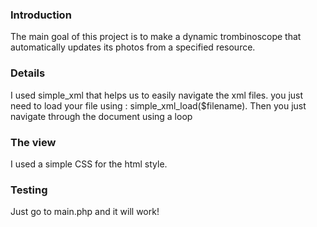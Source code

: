 ### Introduction ###

The main goal of this project is to make a dynamic trombinoscope that
automatically updates its photos from a specified resource.


### Details ###
I used simple\_xml that helps us to easily navigate the xml files.
you just need to load your file using :
simple\_xml\_load($filename).
Then you just navigate through the document using a loop


### The view ###
I used a simple CSS for the html style.

### Testing ###
Just go to main.php and it will work!